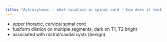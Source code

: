 ```yaml
---
title: "Astrocytoma: - what location in spinal cord - how does it look on imaging - what are they associated with?"
---
```

- upper thoracic, cervical spinal cord
- fusiform dilation on multiple segments; dark on T1, T2 bright
- associated with rostral/caudal cysts (benign)

